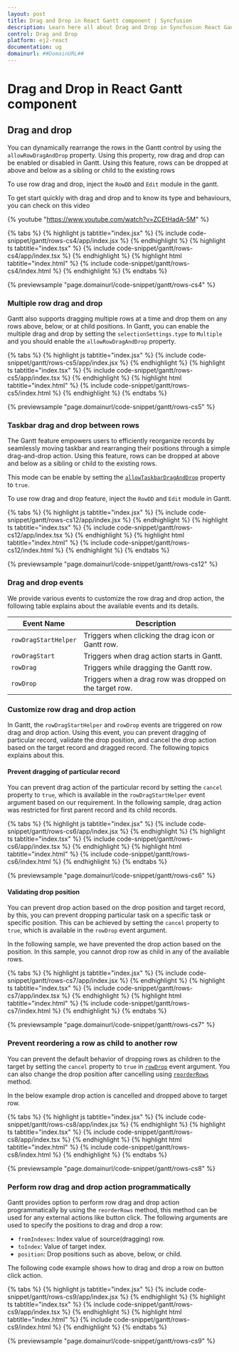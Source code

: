 ```yaml
---
layout: post
title: Drag and Drop in React Gantt component | Syncfusion
description: Learn here all about Drag and Drop in Syncfusion React Gantt component of Syncfusion Essential JS 2 and more.
control: Drag and Drop
platform: ej2-react
documentation: ug
domainurl: ##DomainURL##
---
```


# Drag and Drop in React Gantt component

## Drag and drop

You can dynamically rearrange the rows in the Gantt control by using the `allowRowDragAndDrop` property. Using this property, row drag and drop can be enabled or disabled in Gantt. Using this feature, rows can be dropped at above and below as a sibling or child to the existing rows

To use row drag and drop, inject the `RowDD` and `Edit` module in the gantt.

To get start quickly with drag and drop and to know its type and behaviours, you can check on this video

{% youtube "https://www.youtube.com/watch?v=ZCEtHadA-5M" %}

{% tabs %}
{% highlight js tabtitle="index.jsx" %}
{% include code-snippet/gantt/rows-cs4/app/index.jsx %}
{% endhighlight %}
{% highlight ts tabtitle="index.tsx" %}
{% include code-snippet/gantt/rows-cs4/app/index.tsx %}
{% endhighlight %}
{% highlight html tabtitle="index.html" %}
{% include code-snippet/gantt/rows-cs4/index.html %}
{% endhighlight %}
{% endtabs %}
        
{% previewsample "page.domainurl/code-snippet/gantt/rows-cs4" %}

### Multiple row drag and drop

Gantt also supports dragging multiple rows at a time and drop them on any rows above, below, or at child positions. In Gantt, you can enable the multiple drag and drop by setting the `selectionSettings.type` to `Multiple` and you should enable the `allowRowDragAndDrop` property.

{% tabs %}
{% highlight js tabtitle="index.jsx" %}
{% include code-snippet/gantt/rows-cs5/app/index.jsx %}
{% endhighlight %}
{% highlight ts tabtitle="index.tsx" %}
{% include code-snippet/gantt/rows-cs5/app/index.tsx %}
{% endhighlight %}
{% highlight html tabtitle="index.html" %}
{% include code-snippet/gantt/rows-cs5/index.html %}
{% endhighlight %}
{% endtabs %}
        
{% previewsample "page.domainurl/code-snippet/gantt/rows-cs5" %}

### Taskbar drag and drop between rows

The Gantt feature empowers users to efficiently reorganize records by seamlessly moving taskbar and rearranging their positions through a simple drag-and-drop action. Using this feature, rows can be dropped at above and below as a sibling or child to the existing rows.

This mode can be enable by setting the [`allowTaskbarDragAndDrop`](https://ej2.syncfusion.com/react/documentation/api/gantt/#allowtaskbardraganddrop) property to `true`.

To use row drag and drop feature, inject the `RowDD` and `Edit` module in Gantt.

{% tabs %}
{% highlight js tabtitle="index.jsx" %}
{% include code-snippet/gantt/rows-cs12/app/index.jsx %}
{% endhighlight %}
{% highlight ts tabtitle="index.tsx" %}
{% include code-snippet/gantt/rows-cs12/app/index.tsx %}
{% endhighlight %}
{% highlight html tabtitle="index.html" %}
{% include code-snippet/gantt/rows-cs12/index.html %}
{% endhighlight %}
{% endtabs %} 

{% previewsample "page.domainurl/code-snippet/gantt/rows-cs12" %}

### Drag and drop events

We provide various events to customize the row drag and drop action, the following table explains about the available events and its details.

Event Name |Description
-----|-----
`rowDragStartHelper`  |Triggers when clicking the drag icon or Gantt row.
`rowDragStart`  |Triggers when drag action starts in Gantt.
`rowDrag`  |Triggers while dragging the Gantt row.
`rowDrop`  |Triggers when a drag row was dropped on the target row.

### Customize row drag and drop action

In Gantt, the `rowDragStartHelper` and `rowDrop` events are triggered on row drag and drop action. Using this event, you can prevent dragging of particular record, validate the drop position, and cancel the drop action based on the target record and dragged record. The following topics explains about this.

#### Prevent dragging of particular record

You can prevent drag action of the particular record by setting the `cancel` property to `true`, which is available in the `rowDragStartHelper` event argument based on our requirement. In the following sample, drag action was restricted for first parent record and its child records.

{% tabs %}
{% highlight js tabtitle="index.jsx" %}
{% include code-snippet/gantt/rows-cs6/app/index.jsx %}
{% endhighlight %}
{% highlight ts tabtitle="index.tsx" %}
{% include code-snippet/gantt/rows-cs6/app/index.tsx %}
{% endhighlight %}
{% highlight html tabtitle="index.html" %}
{% include code-snippet/gantt/rows-cs6/index.html %}
{% endhighlight %}
{% endtabs %}
        
{% previewsample "page.domainurl/code-snippet/gantt/rows-cs6" %}

#### Validating drop position

You can prevent drop action based on the drop position and target record, by this, you can prevent dropping particular task on a specific task or specific position. This can be achieved by setting the `cancel` property to `true`, which is available in the `rowDrop` event argument.

In the following sample, we have prevented the drop action based on the position. In this sample, you cannot drop row as child in any of the available rows.

{% tabs %}
{% highlight js tabtitle="index.jsx" %}
{% include code-snippet/gantt/rows-cs7/app/index.jsx %}
{% endhighlight %}
{% highlight ts tabtitle="index.tsx" %}
{% include code-snippet/gantt/rows-cs7/app/index.tsx %}
{% endhighlight %}
{% highlight html tabtitle="index.html" %}
{% include code-snippet/gantt/rows-cs7/index.html %}
{% endhighlight %}
{% endtabs %}
        
{% previewsample "page.domainurl/code-snippet/gantt/rows-cs7" %}

### Prevent reordering a row as child to another row

You can prevent the default behavior of dropping rows as children to the target by setting the `cancel` property to `true` in [`rowDrop`](https://ej2.syncfusion.com/react/documentation/api/gantt/#rowdrop) event argument. You can also change the drop position after cancelling using [`reorderRows`](https://ej2.syncfusion.com/react/documentation/api/gantt/#reorderrows) method.

In the below example drop action is cancelled and dropped above to target row.

{% tabs %}
{% highlight js tabtitle="index.jsx" %}
{% include code-snippet/gantt/rows-cs8/app/index.jsx %}
{% endhighlight %}
{% highlight ts tabtitle="index.tsx" %}
{% include code-snippet/gantt/rows-cs8/app/index.tsx %}
{% endhighlight %}
{% highlight html tabtitle="index.html" %}
{% include code-snippet/gantt/rows-cs8/index.html %}
{% endhighlight %}
{% endtabs %}
        
{% previewsample "page.domainurl/code-snippet/gantt/rows-cs8" %}

### Perform row drag and drop action programmatically

Gantt provides option to perform row drag and drop action programmatically by using the `reorderRows` method, this method can be used for any external actions like button click.
The following arguments are used to specify the positions to drag and drop a row:

* `fromIndexes`: Index value of source(dragging) row.
* `toIndex`: Value of target index.
* `position`: Drop positions such as above, below, or child.

The following code example shows how to drag and drop a row on button click action.

{% tabs %}
{% highlight js tabtitle="index.jsx" %}
{% include code-snippet/gantt/rows-cs9/app/index.jsx %}
{% endhighlight %}
{% highlight ts tabtitle="index.tsx" %}
{% include code-snippet/gantt/rows-cs9/app/index.tsx %}
{% endhighlight %}
{% highlight html tabtitle="index.html" %}
{% include code-snippet/gantt/rows-cs9/index.html %}
{% endhighlight %}
{% endtabs %}
        
{% previewsample "page.domainurl/code-snippet/gantt/rows-cs9" %}
